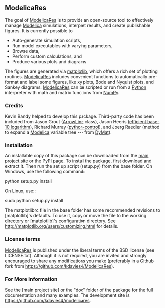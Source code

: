ModelicaRes
-----------

The goal of [ModelicaRes] is to provide an open-source tool to effectively
manage [Modelica] simulations, interpret results, and create publishable
figures.  It is currently possible to
 - Auto-generate simulation scripts,
 - Run model executables with varying parameters,
 - Browse data,
 - Perform custom calculations, and
 - Produce various plots and diagrams

The figures are generated via [matplotlib](http://www.matplotlib.org), which
offers a rich set of plotting routines.  [ModelicaRes] includes convenient
functions to automatically pre-format and label some figures, like xy plots,
Bode and Nyquist plots, and Sankey diagrams.  [ModelicaRes] can be scripted or
run from a [Python](http://www.python.org) interpreter with math and matrix
functions from [NumPy](http://numpy.scipy.org).

### Credits

Kevin Bandy helped to develop this package.  Third-party code has been included
from Jason Grout
([ArrowLine](http://old.nabble.com/Arrows-using-Line2D-and-shortening-lines-td19104579.html)
class), Jason Heeris
([efficient base-10 logarithm](http://www.mail-archive.com/matplotlib-users@lists.sourceforge.net/msg14433.html)),
Richard Murray
([python-control](http://sourceforge.net/apps/mediawiki/python-control)), and
Joerg Raedler (method to expand a [Modelica] variable tree --- from
[DyMat](http://www.j-raedler.de/projects/dymat/)).

### Installation

An installable copy of this package can be downloaded from the
[main project site](http://kdavies4.github.io/ModelicaRes/) or the
[PyPI page](http://pypi.python.org/pypi/ModelicaRes).  To install the package,
first download and extract it.  Then run the set up script (setup.py) from the
base folder.  On Windows, use the following command::

   python setup.py install

On Linux, use::

   sudo python setup.py install

The matplotlibrc file in the base folder has some recommended revisions to
[matplotlib]'s defaults.  To use it, copy or move the file to the working
directory or [matplotlib]'s configuration directory.  See
http://matplotlib.org/users/customizing.html for details.

### License terms

[ModelicaRes] is published under the liberal terms of the BSD license (see
LICENSE.txt).  Although it is not required, you are invited and strongly
encouraged to share any modifications you make (preferably in a Github fork
from https://github.com/kdavies4/ModelicaRes).

### For More Information

See the [main project site] or the "doc" folder of the package for the full
documentation and many examples.  The development site is
https://github.com/kdavies4/modelicares.

[ModelicaRes]: http://kdavies4.github.io/ModelicaRes/
[Modelica]: http://www.modelica.org
